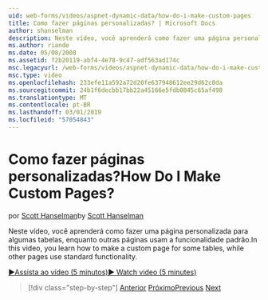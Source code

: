 ```yaml
---
uid: web-forms/videos/aspnet-dynamic-data/how-do-i-make-custom-pages
title: Como fazer páginas personalizadas? | Microsoft Docs
author: shanselman
description: Neste vídeo, você aprenderá como fazer uma página personalizada para algumas tabelas, enquanto outras páginas usam a funcionalidade padrão.
ms.author: riande
ms.date: 05/08/2008
ms.assetid: f2b20119-abf4-4e78-9c47-adf563ad174c
msc.legacyurl: /web-forms/videos/aspnet-dynamic-data/how-do-i-make-custom-pages
msc.type: video
ms.openlocfilehash: 233efe11a592a72d20fe637948612ee29d62c0da
ms.sourcegitcommit: 24b1f6decbb17bb22a45166e5fdb0845c65af498
ms.translationtype: MT
ms.contentlocale: pt-BR
ms.lasthandoff: 03/01/2019
ms.locfileid: "57054843"
---
```

<a name="how-do-i-make-custom-pages"></a><span data-ttu-id="a2c9c-104">Como fazer páginas personalizadas?</span><span class="sxs-lookup"><span data-stu-id="a2c9c-104">How Do I Make Custom Pages?</span></span>
====================
<span data-ttu-id="a2c9c-105">por [Scott Hanselman](https://github.com/shanselman)</span><span class="sxs-lookup"><span data-stu-id="a2c9c-105">by [Scott Hanselman](https://github.com/shanselman)</span></span>

<span data-ttu-id="a2c9c-106">Neste vídeo, você aprenderá como fazer uma página personalizada para algumas tabelas, enquanto outras páginas usam a funcionalidade padrão.</span><span class="sxs-lookup"><span data-stu-id="a2c9c-106">In this video, you learn how to make a custom page for some tables, while other pages use standard functionality.</span></span>

[<span data-ttu-id="a2c9c-107">&#9654;Assista ao vídeo (5 minutos)</span><span class="sxs-lookup"><span data-stu-id="a2c9c-107">&#9654; Watch video (5 minutes)</span></span>](https://channel9.msdn.com/Blogs/ASP-NET-Site-Videos/how-do-i-make-custom-pages)

> [!div class="step-by-step"]
> <span data-ttu-id="a2c9c-108">[Anterior](how-do-i-handle-business-logic-exceptions.md)
> [Próximo](how-do-i-display-unknown-datatypes.md)</span><span class="sxs-lookup"><span data-stu-id="a2c9c-108">[Previous](how-do-i-handle-business-logic-exceptions.md)
[Next](how-do-i-display-unknown-datatypes.md)</span></span>

